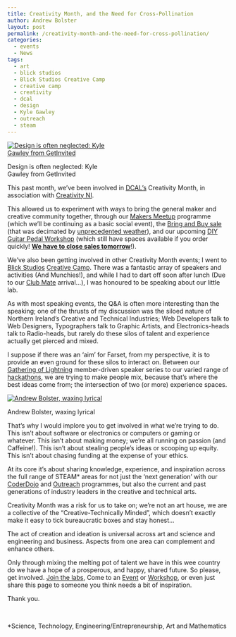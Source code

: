 ```yaml
---
title: Creativity Month, and the Need for Cross-Pollination
author: Andrew Bolster
layout: post
permalink: /creativity-month-and-the-need-for-cross-pollination/
categories:
  - events
  - News
tags:
  - art
  - blick studios
  - Blick Studios Creative Camp
  - creative camp
  - creativity
  - dcal
  - design
  - Kyle Gawley
  - outreach
  - steam
---
```

<div id="attachment_1175" style="width: 235px" class="wp-caption alignright">
  <a href="http://i0.wp.com/farsetlabs.org.uk/blog/wp-content/uploads/2013/03/BGchi2XCMAAp3gg.jpg"><img class="size-medium wp-image-1175" alt="Design is often neglected: Kyle Gawley from GetInvited " src="http://i0.wp.com/farsetlabs.org.uk/blog/wp-content/uploads/2013/03/BGchi2XCMAAp3gg-225x300.jpg?fit=225%2C300" data-recalc-dims="1" /></a><p class="wp-caption-text">
    Design is often neglected: Kyle Gawley from GetInvited
  </p>
</div>

This past month, we&#8217;ve been involved in [DCAL&#8217;s][1] Creativity Month, in association with [Creativity NI][2].

This allowed us to experiment with ways to bring the general maker and creative community together, through our [Makers Meetup][3] programme (which we&#8217;ll be continuing as a basic social event), the [Bring and Buy sale][4] (that was decimated by [unprecedented weather][5]), and our upcoming [DIY Guitar Pedal Workshop][6] (which still have spaces available if you order quickly! **[We have to close sales tomorrow][7]**!).

We&#8217;ve also been getting involved in other Creativity Month events; I went to [Blick Studios][8] [Creative Camp][9]. There was a fantastic array of speakers and activities (And Munchies!), and while I had to dart off soon after lunch (Due to our [Club Mate][10] arrival&#8230;), I was honoured to be speaking about our little lab.

As with most speaking events, the Q&A is often more interesting than the speaking; one of the thrusts of my discussion was the siloed nature of Northern Ireland&#8217;s Creative and Technical Industries; Web Developers talk to Web Designers, Typographers talk to Graphic Artists, and Electronics-heads talk to Radio-heads, but rarely do these silos of talent and experience actually get pierced and mixed.

I suppose if there was an &#8216;aim&#8217; for Farset, from my perspective, it is to provide an even ground for these silos to interact on. Between our[ Gathering of Lightning][11] member-driven speaker series to our varied range of [hackathons][12], we are trying to make people mix, because that&#8217;s where the best ideas come from; the intersection of two (or more) experience spaces.

<div id="attachment_1174" style="width: 235px" class="wp-caption alignleft">
  <a href="http://i2.wp.com/farsetlabs.org.uk/blog/wp-content/uploads/2013/03/BGcd1EdCQAA5kgP.jpg"><img class="size-medium wp-image-1174" alt="Andrew Bolster, waxing lyrical" src="http://i0.wp.com/farsetlabs.org.uk/blog/wp-content/uploads/2013/03/BGcd1EdCQAA5kgP-225x300.jpg?fit=225%2C300" data-recalc-dims="1" /></a><p class="wp-caption-text">
    Andrew Bolster, waxing lyrical
  </p>
</div>

That&#8217;s why I would implore you to get involved in what we&#8217;re trying to do. This isn&#8217;t about software or electronics or computers or gaming or whatever. This isn&#8217;t about making money; we&#8217;re all running on passion (and Caffeine!). This isn&#8217;t about stealing people&#8217;s ideas or scooping up equity. This isn&#8217;t about chasing funding at the expense of your ethics.

At its core it&#8217;s about sharing knowledge, experience, and inspiration across the full range of STEAM* areas for not just the &#8216;next generation&#8217; with our [CoderDojo][13] and [Outreach][14] programmes, but also the current and past generations of industry leaders in the creative and technical arts.

Creativity Month was a risk for us to take on; we&#8217;re not an art house, we are a collective of the &#8220;Creative-Technically Minded&#8221;, which doesn&#8217;t exactly make it easy to tick bureaucratic boxes and stay honest&#8230;

The act of creation and ideation is universal across art and science and engineering and business. Aspects from one area can complement and enhance others.

Only through mixing the melting pot of talent we have in this wee country do we have a hope of a prosperous, and happy, shared future. So please, get involved. [Join the labs][15], Come to an [Event][16] or [Workshop][7], or even just share this page to someone you think needs a bit of inspiration.

Thank you.

&nbsp;

\*Science, Technology, Engineering/Entrepreneurship, Art and Mathematics

 [1]: http://www.dcalni.gov.uk/
 [2]: http://creativityni.org/
 [3]: http://farsetlabs.org.uk/blog/makers-meetup/ "Makers’ Meetup"
 [4]: http://farsetlabs.org.uk/blog/farset-bring-buy-sale/ "Farset Bring & Buy Sale"
 [5]: http://www.bbc.co.uk/news/uk-northern-ireland-21955784
 [6]: http://farsetlabs.org.uk/blog/diy-guitar-pedal-workshop/ "DIY Guitar Pedal Workshop"
 [7]: http://www.maker.ie/farset-lab-fuzz-pedal-workshop.html
 [8]: http://www.blickstudios.org/
 [9]: http://www.creativecamp2013.com/
 [10]: http://farsetlabs.org.uk/blog/club-mate-buy-in/ "Club Mate Buy In"
 [11]: http://farsetlabs.org.uk/blog/gol4-back-again/ "GOL4 – Back again"
 [12]: http://farsetlabs.org.uk/blog/global-game-jam-roundup/ "Global Game Jam Roundup"
 [13]: http://farsetlabs.org.uk/blog/coder-dojo-weavers-court/ "Coder Dojo @ Weavers Court"
 [14]: http://farsetlabs.org.uk/blog/outreach-at-farset-labs/ "Outreach at Farset Labs"
 [15]: http://farsetlabs.org.uk/blog/membership/ "Join Now"
 [16]: http://www.eventbrite.co.uk/org/2238451237?s=Style%20object

